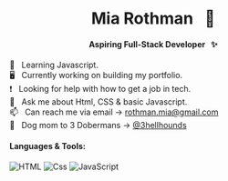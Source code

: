 <h1 align="center">Mia Rothman &nbsp; 🦄 </h1>
<h4 align="center">Aspiring Full-Stack Developer &nbsp; ✨</h4>

📓 &nbsp; Learning Javascript.  
🖥️ &nbsp; Currently working on building my portfolio.  
❗ &nbsp; Looking for help with how to get a job in tech.  
💬 &nbsp; Ask me about Html, CSS & basic Javascript.  
📫 &nbsp; Can reach me via email → [rothman.mia@gmail.com](mailto:rothman.mia@gmail.com?subject=[GitHub])  
🐾 &nbsp; Dog mom to 3 Dobermans → [@3hellhounds](https://www.instagram.com/3hellhounds/)

<h4>Languages & Tools:</h4>
<p>
  <img alt="HTML" src="https://img.shields.io/badge/HTML-E34F26?logo=html5&logoColor=white&style=for-the-badge" />
  <img alt="Css" src="https://img.shields.io/badge/CSS-1572B6?logo=css3&logoColor=white&style=for-the-badge" />
  <img alt="JavaScript" src="https://img.shields.io/badge/JavaScript-F7DF1E?logo=javascript&logoColor=white&style=for-the-badge" />
</p>




<!--
**miarothman/miarothman** is a ✨ _special_ ✨ repository because its `README.md` (this file) appears on your GitHub profile.

Here are some ideas to get you started:

- 🔭 I’m currently working on ...
- 🌱 I’m currently learning ...
- 👯 I’m looking to collaborate on ...
- 🤔 I’m looking for help with ...
- 💬 Ask me about ...
- 📫 How to reach me: ...
- ⚡ Fun fact: ...
-->
